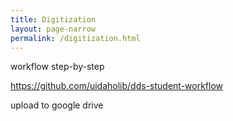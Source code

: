 ```yaml
---
title: Digitization
layout: page-narrow
permalink: /digitization.html
---
```


workflow step-by-step

https://github.com/uidaholib/dds-student-workflow

upload to google drive
